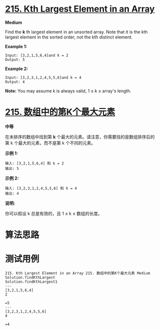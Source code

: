 # [215. Kth Largest Element in an Array][enTitle]

**Medium**

Find the **k** th largest element in an unsorted array. Note that it is the kth largest element in the sorted order, not the kth distinct element.

**Example 1:** 

```
Input: [3,2,1,5,6,4]and k = 2
Output: 5

```

**Example 2:** 

```
Input: [3,2,3,1,2,4,5,5,6]and k = 4
Output: 4
```

**Note:**  You may assume k is always valid, 1 ≤ k ≤ array's length.
# [215. 数组中的第K个最大元素][cnTitle]

**中等**

在未排序的数组中找到第 **k**  个最大的元素。请注意，你需要找的是数组排序后的第 k 个最大的元素，而不是第 k 个不同的元素。

**示例 1:** 

```
输入: [3,2,1,5,6,4] 和 k = 2
输出: 5

```

**示例 2:** 

```
输入: [3,2,3,1,2,4,5,5,6] 和 k = 4
输出: 4
```

**说明:** 

你可以假设 k 总是有效的，且 1 ≤ k ≤ 数组的长度。


# 算法思路

# 测试用例
```
215. Kth Largest Element in an Array 215. 数组中的第K个最大元素 Medium
Solution.findKthLargest
Solution.findKthLargest1
---
[3,2,1,5,6,4]
2

=5
---
[3,2,3,1,2,4,5,5,6]
4

=4
```

[enTitle]: https://leetcode.com/problems/kth-largest-element-in-an-array/
[cnTitle]: https://leetcode-cn.com/problems/kth-largest-element-in-an-array/




